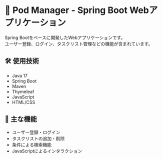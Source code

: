 # 🌱 Pod Manager - Spring Boot Webアプリケーション

Spring Bootをベースに開発したWebアプリケーションです。  
ユーザー登録、ログイン、タスクリスト管理などの機能が含まれています。

## 🛠 使用技術
- Java 17
- Spring Boot
- Maven
- Thymeleaf
- JavaScript
- HTML/CSS

## 📂 主な機能
- ユーザー登録・ログイン
- タスクリストの追加・削除
- 条件による検索機能
- JavaScriptによるインタラクション
